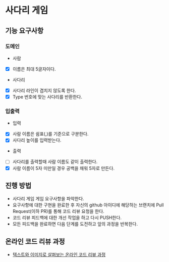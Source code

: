 # 사다리 게임
## 기능 요구사항
### 도메인
* 사람
- [x] 이름은 최대 5글자이다.
* 사다리
- [x] 사다리 라인이 겹치지 않도록 한다.
- [x] Type 번호에 맞는 사다리를 반환한다.

### 입출력
* 입력
- [x] 사람 이름은 쉼표(,)를 기준으로 구분한다.
- [x] 사다리 높이를 입력받는다.
* 출력
- [ ] 사다리를 출력할때 사람 이름도 같이 출력한다.
- [x] 사람 이름이 5자 미만일 경우 공백을 채워 5자로 만든다.

## 진행 방법
* 사다리 게임 게임 요구사항을 파악한다.
* 요구사항에 대한 구현을 완료한 후 자신의 github 아이디에 해당하는 브랜치에 Pull Request(이하 PR)를 통해 코드 리뷰 요청을 한다.
* 코드 리뷰 피드백에 대한 개선 작업을 하고 다시 PUSH한다.
* 모든 피드백을 완료하면 다음 단계를 도전하고 앞의 과정을 반복한다.

## 온라인 코드 리뷰 과정
* [텍스트와 이미지로 살펴보는 온라인 코드 리뷰 과정](https://github.com/nextstep-step/nextstep-docs/tree/master/codereview)
